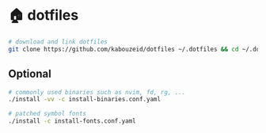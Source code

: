 # 🏠 dotfiles
```bash
# download and link dotfiles
git clone https://github.com/kabouzeid/dotfiles ~/.dotfiles && cd ~/.dotfiles && ./install
```

## Optional
```bash
# commonly used binaries such as nvim, fd, rg, ...
./install -vv -c install-binaries.conf.yaml
```

```bash
# patched symbol fonts
./install -c install-fonts.conf.yaml
```
